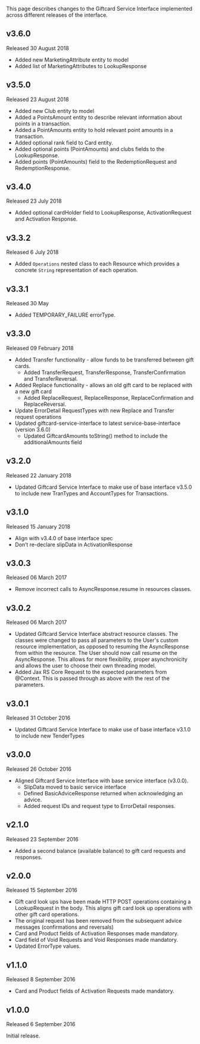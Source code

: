 This page describes changes to the Giftcard Service Interface implemented across different releases of the interface.

## v3.6.0

Released 30 August 2018

- Added new MarketingAttribute entity to model
- Added list of MarketingAttributes to LookupResponse

## v3.5.0

Released 23 August 2018

- Added new Club entity to model
- Added a PointsAmount entity to describe relevant information about points in a transaction.
- Added a PointAmounts entity to hold relevant point amounts in a transaction.
- Added optional rank field to Card entity.
- Added optional points (PointAmounts)  and clubs fields to the LookupResponse.
- Added points (PointAmounts) field to the RedemptionRequest and RedemptionResponse.


## v3.4.0

Released 23 July 2018

- Added optional cardHolder field to LookupResponse, ActivationRequest and Activation Response.

## v3.3.2

Released 6 July 2018

- Added `Operations` nested class to each Resource which provides a concrete `String` representation of each operation.

## v3.3.1

Released 30 May

- Added TEMPORARY_FAILURE errorType.

## v3.3.0

Released 09 February 2018

- Added Transfer functionality - allow funds to be transferred between gift cards.
    - Added TransferRequest, TransferResponse, TransferConfirmation and TransferReversal.
- Added Replace functionality - allows an old gift card to be replaced with a new gift card
    - Added ReplaceRequest, ReplaceResponse, ReplaceConfirmation and ReplaceReversal.
- Update ErrorDetail RequestTypes with new Replace and Transfer request operations
- Updated giftcard-service-interface to latest service-base-interface (version 3.6.0)
    - Updated GiftcardAmounts toString() method to include the additionalAmounts field
 
## v3.2.0

Released 22 January 2018

- Updated Giftcard Service Interface to make use of base interface v3.5.0 to include new TranTypes and AccountTypes for Transactions.

## v3.1.0

Released 15 January 2018

- Align with v3.4.0 of base interface spec
- Don’t re-declare slipData in ActivationResponse

## v3.0.3

Released 06 March 2017

- Remove incorrect calls to AsyncResponse.resume in resources classes.

## v3.0.2

Released 06 March 2017

- Updated Giftcard Service Interface abstract resource classes. The classes were changed to pass all parameters to the User's custom resource implementation, as opposed to resuming the AsyncResponse from within the resource. The User should now call resume on the AsyncResponse. This allows for more flexibility, proper asynchronicity and allows the user to choose their own threading model.
- Added Jax RS Core Request to the expected parameters from @Context. This is passed through as above with the rest of the parameters.

## v3.0.1

Released 31 October 2016

- Updated Giftcard Service Interface to make use of base interface v3.1.0 to include new TenderTypes

## v3.0.0

Released 26 October 2016

- Aligned Giftcard Service Interface with base service interface (v3.0.0).
  - SlipData moved to basic service interface
  - Defined BasicAdviceResponse returned when acknowledging an advice.
  - Added request IDs and request type to ErrorDetail responses.

## v2.1.0

Released 23 September 2016

- Added a second balance (available balance) to gift card requests and responses.

## v2.0.0

Released 15 September 2016

- Gift card look ups have been made HTTP POST operations containing a LookupRequest in the body. This aligns gift card look up operations with other gift card operations.
- The original request has been removed from the subsequent advice messages (confirmations and reversals)
- Card and Product fields of Activation Responses made mandatory.
- Card field of Void Requests and Void Responses made mandatory.
- Updated ErrorType values.

## v1.1.0

Released 8 September 2016

- Card and Product fields of Activation Requests made mandatory.

## v1.0.0

Released 6 September 2016

Initial release.
